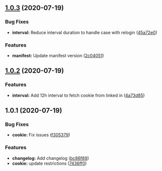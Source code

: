## [1.0.3](https://github.com/dmitry-tuzenkov/norns-ai-chrome-extension/compare/v1.0.2...v1.0.3) (2020-07-19)


### Bug Fixes

* **interval:** Reduce interval duration to handle case with relogin ([45a72e0](https://github.com/dmitry-tuzenkov/norns-ai-chrome-extension/commit/45a72e0c8e5de2b935dfa8cb645adde2421279e9))


### Features

* **manifest:** Update manifest version ([2c04051](https://github.com/dmitry-tuzenkov/norns-ai-chrome-extension/commit/2c04051d9cf4b64f9a87277a115db007a072bf28))



## [1.0.2](https://github.com/dmitry-tuzenkov/norns-ai-chrome-extension/compare/v1.0.1...v1.0.2) (2020-07-19)


### Features

* **interval:** Add 12h interval to fetch cookie from linked in ([4a73d85](https://github.com/dmitry-tuzenkov/norns-ai-chrome-extension/commit/4a73d8566c7ec7a3352e7013677cee47c1b24976))



## 1.0.1 (2020-07-19)


### Bug Fixes

* **cookie:** Fix issues ([f305379](https://github.com/dmitry-tuzenkov/norns-ai-chrome-extension/commit/f3053797eddfd2a35849dd457cb5abbbe5013103))


### Features

* **changelog:** Add changelog ([bc86f89](https://github.com/dmitry-tuzenkov/norns-ai-chrome-extension/commit/bc86f89e717f828bb4c98ff3338f719844634259))
* **cookie:** update restrictions ([7436ff0](https://github.com/dmitry-tuzenkov/norns-ai-chrome-extension/commit/7436ff0508c260b005fcdafeb675af440529dbdf))




